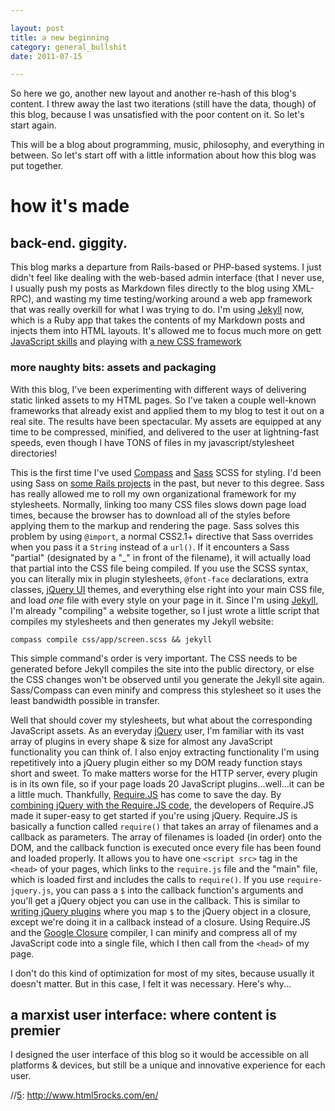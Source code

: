 ```yaml
---

layout: post
title: a new beginning
category: general_bullshit
date: 2011-07-15

---
```


So here we go, another new layout and another re-hash of this blog's content. I threw away the last two iterations (still have the data, though) of this blog, because I was unsatisfied with the poor content on it. So let's start again.

This will be a blog about programming, music, philosophy, and everything in between. So let's start off with a little information about how this blog was put together.

# how it's made

## back-end. giggity.

This blog marks a departure from Rails-based or PHP-based systems. I just didn't feel like dealing with the web-based admin interface (that I never use, I usually push my posts as Markdown files directly to the blog using XML-RPC), and wasting my time testing/working around a web app framework that was really overkill for what I was trying to do. I'm using [Jekyll][1] now, which is a Ruby app that takes the contents of my Markdown posts and injects them into HTML layouts. It's allowed me to focus much more on gett [JavaScript skills][2] and playing with [a new CSS framework][3]

### more naughty bits: assets and packaging

With this blog, I've been experimenting with different ways of delivering static linked assets to my HTML pages. So I've taken a couple well-known frameworks that already exist and applied them to my blog to test it out on a real site. The results have been spectacular. My assets are equipped at any time to be compressed, minified, and delivered to the user at lightning-fast speeds, even though I have TONS of files in my javascript/stylesheet directories!

This is the first time I've used [Compass][3] and [Sass][4] SCSS for styling. I'd been using Sass on [some Rails projects][5] in the past, but never to this degree. Sass has really allowed me to roll my own organizational framework for my stylesheets. Normally, linking too many CSS files slows down page load times, because the browser has to download all of the styles before applying them to the markup and rendering the page. Sass solves this problem by using `@import`, a normal CSS2.1+ directive that Sass overrides when you
pass it a `String` instead of a `url()`. If it encounters a Sass "partial" (designated by a "_" in front of the filename), it will actually load that partial into the CSS file being compiled. If you use the SCSS syntax, you can literally mix in plugin stylesheets, `@font-face` declarations, extra classes, [jQuery UI][6] themes, and everything else right into your main CSS file, and load *one* file with every style on your page in it. Since I'm using [Jekyll][1], I'm already "compiling" a website together, so I just wrote a little script that compiles my stylesheets and then generates my Jekyll website:

	compass compile css/app/screen.scss && jekyll
	
This simple command's order is very important. The CSS needs to be generated before Jekyll compiles the site into the public directory, or else the CSS changes won't be observed until you generate the Jekyll site again. Sass/Compass can even minify and compress this stylesheet so it uses the least bandwidth possible in transfer.

Well that should cover my stylesheets, but what about the corresponding JavaScript assets. As an everyday [jQuery][7] user, I'm familiar with its vast array of plugins in every shape & size for almost any JavaScript functionality you can think of. I also enjoy extracting functionality I'm using repetitively into a jQuery plugin either so my DOM ready function stays short and sweet. To make matters worse for the HTTP server, every plugin is in its own file, so if your page loads 20 JavaScript plugins...well...it can be a little much. Thankfully, [Require.JS][8] has come to save the day. By [combining jQuery with the Require.JS code][9], the developers of Require.JS made it super-easy to get started if you're using jQuery. Require.JS is basically a function called `require()` that takes an array of filenames and a callback as parameters. The array of filenames is loaded (in order) onto the DOM, and the callback function is executed once every file has been found and loaded properly. It allows you to have one `<script src>` tag in the `<head>` of your pages, which links to the `require.js` file and the "main" file, which is loaded first and includes the calls to `require()`. If you use `require-jquery.js`, you can pass a `$` into the callback function's arguments and you'll get a jQuery object you can use in the callback. This is similar to [writing jQuery plugins][10] where you map `$` to the jQuery object in a closure, except we're doing it in a callback instead of a closure. Using Require.JS and the [Google Closure][11] compiler, I can minify and compress all of my JavaScript code into a single file, which I then call from the `<head>` of my page.
	
I don't do this kind of optimization for most of my sites, because usually it doesn't matter. But in this case, I felt it was necessary. Here's why... 

## a marxist user interface: where content is premier

I designed the user interface of this blog so it would be accessible on all platforms & devices, but still be a unique and innovative experience for each user. 


[1]: http://jekyllrb.com/
[2]: http://eloquentjavascript.com/
[3]: http://compass-style.org/
[4]: http://sass-lang.com/
[5]: https://github.com/tubbo/diaspora/
[6]: http://jqueryui.com/
[7]: http://jquery.com/
[8]: http://requirejs.org/
[9]: http://requirejs.org/docs/jquery.html
[10]: http://docs.jquery.com/Plugins/Authoring#Getting_Started
[11]: http://code.google.com/closure/compiler/

//[5]: http://www.html5rocks.com/en/

